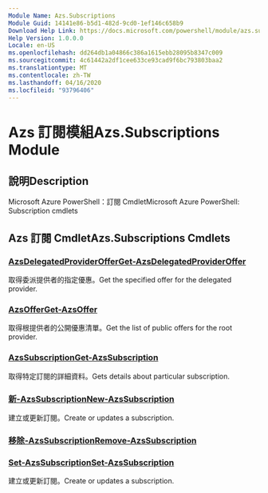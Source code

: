 ```yaml
---
Module Name: Azs.Subscriptions
Module Guid: 14141e86-b5d1-482d-9cd0-1ef146c658b9
Download Help Link: https://docs.microsoft.com/powershell/module/azs.subscriptions
Help Version: 1.0.0.0
Locale: en-US
ms.openlocfilehash: dd264db1a04866c386a1615ebb28095b8347c009
ms.sourcegitcommit: 4c61442a2df1cee633ce93cad9f6bc793803baa2
ms.translationtype: MT
ms.contentlocale: zh-TW
ms.lasthandoff: 04/16/2020
ms.locfileid: "93796406"
---
```

# <span data-ttu-id="b02ec-101">Azs 訂閱模組</span><span class="sxs-lookup"><span data-stu-id="b02ec-101">Azs.Subscriptions Module</span></span>
## <span data-ttu-id="b02ec-102">說明</span><span class="sxs-lookup"><span data-stu-id="b02ec-102">Description</span></span>
<span data-ttu-id="b02ec-103">Microsoft Azure PowerShell：訂閱 Cmdlet</span><span class="sxs-lookup"><span data-stu-id="b02ec-103">Microsoft Azure PowerShell: Subscription cmdlets</span></span>

## <span data-ttu-id="b02ec-104">Azs 訂閱 Cmdlet</span><span class="sxs-lookup"><span data-stu-id="b02ec-104">Azs.Subscriptions Cmdlets</span></span>
### [<span data-ttu-id="b02ec-105">AzsDelegatedProviderOffer</span><span class="sxs-lookup"><span data-stu-id="b02ec-105">Get-AzsDelegatedProviderOffer</span></span>](Get-AzsDelegatedProviderOffer.md)
<span data-ttu-id="b02ec-106">取得委派提供者的指定優惠。</span><span class="sxs-lookup"><span data-stu-id="b02ec-106">Get the specified offer for the delegated provider.</span></span>

### [<span data-ttu-id="b02ec-107">AzsOffer</span><span class="sxs-lookup"><span data-stu-id="b02ec-107">Get-AzsOffer</span></span>](Get-AzsOffer.md)
<span data-ttu-id="b02ec-108">取得根提供者的公開優惠清單。</span><span class="sxs-lookup"><span data-stu-id="b02ec-108">Get the list of public offers for the root provider.</span></span>

### [<span data-ttu-id="b02ec-109">AzsSubscription</span><span class="sxs-lookup"><span data-stu-id="b02ec-109">Get-AzsSubscription</span></span>](Get-AzsSubscription.md)
<span data-ttu-id="b02ec-110">取得特定訂閱的詳細資料。</span><span class="sxs-lookup"><span data-stu-id="b02ec-110">Gets details about particular subscription.</span></span>

### [<span data-ttu-id="b02ec-111">新-AzsSubscription</span><span class="sxs-lookup"><span data-stu-id="b02ec-111">New-AzsSubscription</span></span>](New-AzsSubscription.md)
<span data-ttu-id="b02ec-112">建立或更新訂閱。</span><span class="sxs-lookup"><span data-stu-id="b02ec-112">Create or updates a subscription.</span></span>

### [<span data-ttu-id="b02ec-113">移除-AzsSubscription</span><span class="sxs-lookup"><span data-stu-id="b02ec-113">Remove-AzsSubscription</span></span>](Remove-AzsSubscription.md)


### [<span data-ttu-id="b02ec-114">Set-AzsSubscription</span><span class="sxs-lookup"><span data-stu-id="b02ec-114">Set-AzsSubscription</span></span>](Set-AzsSubscription.md)
<span data-ttu-id="b02ec-115">建立或更新訂閱。</span><span class="sxs-lookup"><span data-stu-id="b02ec-115">Create or updates a subscription.</span></span>

